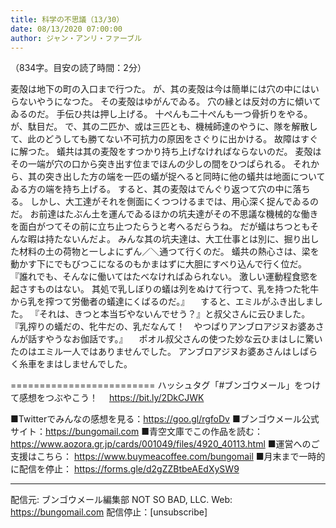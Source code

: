 ```yaml
---
title: 科学の不思議（13/30）
date: 08/13/2020 07:00:00
author: ジャン・アンリ・ファーブル
---
```


（834字。目安の読了時間：2分）

麦殻は地下の町の入口まで行つた。
が、其の麦殻は今は簡単には穴の中にはいらないやうになつた。
その麦殻はゆがんでゐる。
穴の縁とは反対の方に傾いてゐるのだ。
手伝ひ共は押し上げる。
十ぺんも二十ぺんも一つ骨折りをやる。
が、駄目だ。
で、其の二匹か、或は三匹とも、機械師達のやうに、隊を解散して、此のどうしても勝てない不可抗力の原因をさぐりに出かける。
故障はすぐに解つた。
蟻共は其の麦殻をすつかり持ち上げなければならないのだ。
麦殻はその一端が穴の口から突き出す位までほんの少しの間をひつぱられる。
それから、其の突き出した方の端を一匹の蟻が捉へると同時に他の蟻共は地面についてゐる方の端を持ち上げる。
すると、其の麦殻はでんぐり返つて穴の中に落ちる。
しかし、大工達がそれを側面にくつつけるまでは、用心深く捉んでゐるのだ。
お前達はたぶん土を運んでゐるほかの坑夫達がその不思議な機械的な働きを面白がつてその前に立ち止つたらうと考へるだらうね。
だが蟻はちつともそんな暇は持たないんだよ。
みんな其の坑夫達は、大工仕事とは別に、掘り出した材料の土の荷物と一しよにずん／＼通つて行くのだ。
蟻共の熱心さは、梁を動かす下にでもびつこになるのもかまはずに大胆にすべり込んで行く位だ。
『誰れでも、そんなに働いてはたべなければゐられない。
激しい運動程食慾を起さすものはない。
其処で乳しぼりの蟻は列をぬけて行つて、乳を持つた牝牛から乳を搾つて労働者の蟻達にくばるのだ。』
　すると、エミルがふき出しました。
『それは、きつと本当ぢやないんでせう？』と叔父さんに云ひました。
『乳搾りの蟻だの、牝牛だの、乳だなんて！　やつぱりアンブロアジヌお婆あさんが話すやうなお伽話です。』
　ポオル叔父さんの使つた妙な云ひまはしに驚いたのはエミル一人ではありませんでした。
アンブロアジヌお婆あさんはしばらく糸車をまはしませんでした。

=========================
ハッシュタグ「#ブンゴウメール」をつけて感想をつぶやこう！　
https://bit.ly/2DkCJWK

■Twitterでみんなの感想を見る：https://goo.gl/rgfoDv
■ブンゴウメール公式サイト：https://bungomail.com
■青空文庫でこの作品を読む：https://www.aozora.gr.jp/cards/001049/files/4920_40113.html
■運営へのご支援はこちら： https://www.buymeacoffee.com/bungomail
■月末まで一時的に配信を停止： https://forms.gle/d2gZZBtbeAEdXySW9

-------
配信元: ブンゴウメール編集部
NOT SO BAD, LLC.
Web: https://bungomail.com
配信停止：[unsubscribe]

